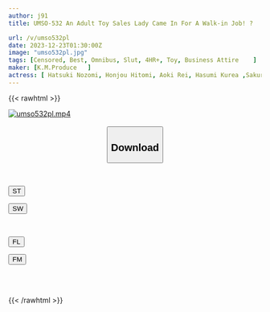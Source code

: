 ```yaml
---
author: j91
title: UMSO-532 An Adult Toy Sales Lady Came In For A Walk-in Job! ?

url: /v/umso532pl
date: 2023-12-23T01:30:00Z
image: "umso532pl.jpg"
tags: [Censored, Best, Omnibus, Slut, 4HR+, Toy, Business Attire	]
maker: [K.M.Produce   ]
actress: [ Hatsuki Nozomi, Honjou Hitomi, Aoki Rei, Hasumi Kurea ,Sakurai Aya ,Shinoda Ayumi ,Inoue Ayako ,Kirishima Minako ,Sasaki Aki ]
---
```



{{< rawhtml >}}

<div class="video" data-videoid="jr1z3BQz9RuzOV1">
    <a href="javascript:;">
        <img src="/v/umso532pl/umso532pl.jpg" width="WIDTH" height="HEIGHT" alt="umso532pl.mp4" loading="lazy">
    </a>
</div>

<script type="text/javascript" src="https://j91.asia/asset/on-demand-st.js"></script>

<br>
  <link rel="stylesheet" href="https://j91.asia/asset/bs5.css">
  
  <center>
  <button class="btn btn-primary" type="button" data-bs-toggle="collapse" data-bs-target=".multi-collapse" aria-expanded="false" aria-controls="multiCollapseExample1 multiCollapseExample2"><h2>Download</h2></button></center>
</p>
<div class="row">
  <div class="col">
    <div class="collapse multi-collapse" id="multiCollapseExample1">
      <div class="card card-body">
	      	      <br>
<div class="buttons">  
<p><a href="https://streamtape.to/v/jr1z3BQz9RuzOV1" target="_blank"><button class="btn-hover color-3"><i class="fa fa-download"></i> ST</button></a></p>
<p><a href="https://flaswish.com/c9fdtoif3r3k" target="_blank"><button class="btn-hover color-2"><i class="fa fa-download"></i> SW</button></a></p></div>
    </div>
  </div>
</div>
  <div class="col">
    <div class="collapse multi-collapse" id="multiCollapseExample2">
      <div class="card card-body">
	      <br>
<div class="buttons">
<p><a href="javascript:;" target="_blank"><button class="btn-hover color-9"><i class="fa fa-download"></i> FL</button></a></p>
<p><a href="javascript:;" target="_blank"><button class="btn-hover color-8"><i class="fa fa-download"></i> FM</button></a></p></div>
<br><br>
      </div>
    </div>
  </div>
</div>

{{< /rawhtml >}}